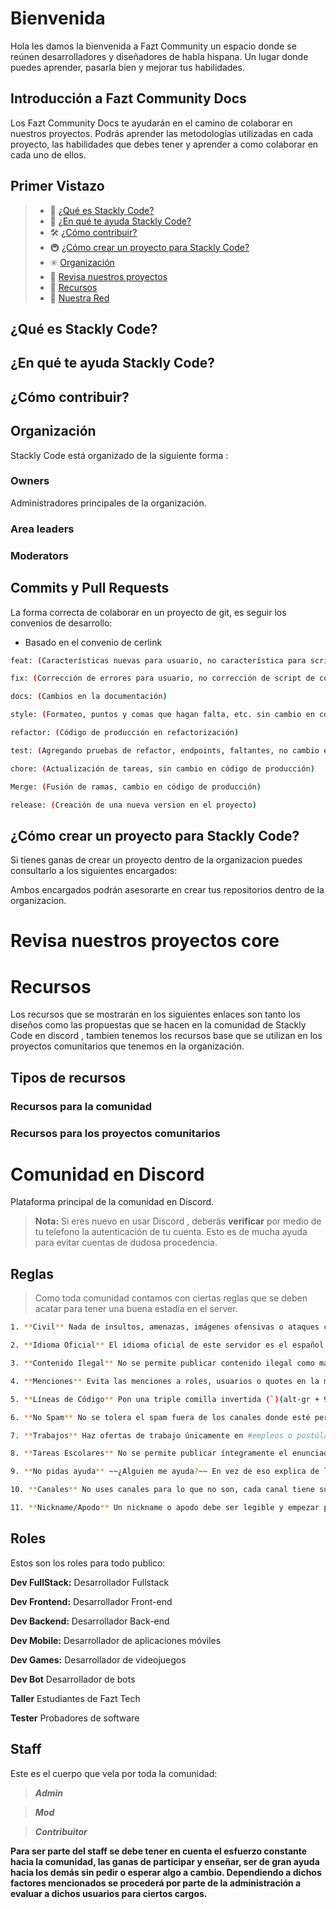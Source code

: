 # Bienvenida

Hola les damos la bienvenida a Fazt Community un espacio donde se reúnen desarrolladores y diseñadores de habla hispana. Un lugar donde puedes aprender, pasarla bien y mejorar tus habilidades.

## Introducción a Fazt Community Docs

Los Fazt Community Docs te ayudarán en el camino de colaborar en nuestros proyectos. Podrás aprender las metodologías utilizadas en cada proyecto, las habilidades que debes tener y aprender a como colaborar en cada uno de ellos.

## Primer Vistazo

> - 🚀 [¿Qué es Stackly Code?](#getting-started)
> - 📒 [¿En qué te ayuda Stackly Code?](#projects)
> - 🛠 [¿Cómo contribuir?](#supported-frameworks)
> - 🚇 [¿Cómo crear un proyecto para Stackly Code?](#sub-projects)
> - ✳️ [Organización](#Organization)
> - 🏅 [Revisa nuestros proyectos](#badges--presentation-materials)
> - 👥 [Recursos](#community)
> - 👏 [Nuestra Red](#contributing)

## ¿Qué es Stackly Code?


## ¿En qué te ayuda Stackly Code?


## ¿Cómo contribuir?


## Organización

Stackly Code está organizado de la siguiente forma :

### Owners

Administradores principales de la organización.

[comment]: <> ([Fazt]&#40;https://github.com/FaztTech&#41; main administrator)

[comment]: <> ([Edixon]&#40;https://github.com/EdixonAlberto&#41; repository manager)

[comment]: <> ([Tati]&#40;https://github.com/tati1206&#41; project management leader)

[comment]: <> ([Craig]&#40;https://github.com/leave20&#41; project management leader)

### Area leaders

[comment]: <> ([Juan Carlos]&#40;https://github.com/juank1791&#41; **Resource Team** graphic design specialist UI UX)

[comment]: <> ([Dano]&#40;https://github.com/DanoRysJan&#41; **Methodology Team** data analysis specialist)

[comment]: <> ([Yuborama]&#40;https://github.com/yuborama&#41; **Frontend Team** web application development specialist)

[comment]: <> ([Fernando]&#40;https://github.com/Beor18&#41; **Backend Team** web services specialist)

[comment]: <> ([Lottie]&#40;https://github.com/EnzoDiazDev&#41; **Bot Team** web services specialist)

### Moderators

[comment]: <> ([zephiro]&#40;https://github.com/ZephiroRB&#41; **Backend Team**)

[comment]: <> ([Fede]&#40;https://github.com/Fedeya&#41; **Backend Team**)


[comment]: <> ([William]&#40;https://github.com/Willishakespeare&#41; **Frontend Team**)

[comment]: <> ([Danicito]&#40;https://github.com/stylessh&#41; **Frontend Team**)

[comment]: <> ([Erian]&#40;https://github.com/erianvc&#41; **Frontend Team**)


[comment]: <> ([kikkelon]&#40;https://github.com/hulkike&#41; **Methodology Team** Especialist, consultant and mentor)

[comment]: <> ([zD4y]&#40;https://github.com/zd4y&#41; **Bot Team**)


## Commits y Pull Requests

La forma correcta de colaborar en un proyecto de git, es seguir los convenios de desarrollo:

- Basado en el convenio de cerlink

```bash
feat: (Características nuevas para usuario, no característica para script de compilación)

fix: (Corrección de errores para usuario, no corrección de script de compilación)

docs: (Cambios en la documentación)

style: (Formateo, puntos y comas que hagan falta, etc. sin cambio en código de producción)

refactor: (Código de producción en refactorización)

test: (Agregando pruebas de refactor, endpoints, faltantes, no cambio en código de producción)

chore: (Actualización de tareas, sin cambio en código de producción)

Merge: (Fusión de ramas, cambio en código de producción)

release: (Creación de una nueva version en el proyecto)
```

## ¿Cómo crear un proyecto para Stackly Code?

Si tienes ganas de crear un proyecto dentro de la organizacion puedes consultarlo a los siguientes encargados:

[comment]: <> (> [leave20]&#40;https://github.com/leave20&#41; Leader Project Manager.)

[comment]: <> (> [Tati]&#40;https://github.com/tati1206&#41; Leader Project Manager.)

Ambos encargados podrán asesorarte en crear tus repositorios dentro de la organizacion.

# Revisa nuestros proyectos core

[comment]: <> (> - [Fazt API]&#40;https://github.com/faztcommunity/fazt-api&#41;)

[comment]: <> (> - [Fazt Web Community]&#40;https://github.com/faztcommunity/fazt-oficial-web&#41;)

[comment]: <> (> - [Fazt Methodology]&#40;https://github.com/faztcommunity/fazt-methodology-core&#41;)

[comment]: <> (> - [Fazt Bot]&#40;https://github.com/faztcommunity/fazt-bot&#41;)

# Recursos

Los recursos que se mostrarán en los siguientes enlaces son tanto los diseños como las propuestas que se hacen en la comunidad de Stackly Code en discord , tambien tenemos los recursos base que se utilizan en los proyectos comunitarios que tenemos en la organización.

## Tipos de recursos

### Recursos para la comunidad

[comment]: <> (https://www.notion.so/RECURSOS-DE-LA-COMUNIDAD-0a20ab35c45f410d9cc5766265cf0f09)
### Recursos para los proyectos comunitarios

[comment]: <> (https://www.notion.so/RECURSOS-DE-LA-WEB-FAZT-COMMUNITY-3708777329fd4d239f3804e58e9dde5f)


# Comunidad en Discord

Plataforma principal de la comunidad en Discord.

[comment]: <> ([![Discord Server]&#40;./public/gg01.PNG&#41;]&#40;https://discord.gg/rg3fKr6&#41;)

> **Nota:** Si eres nuevo en usar Discord , deberás **verificar** por medio de tu telefono la autenticación de tu cuenta. Esto es de mucha ayuda para evitar cuentas de dudosa procedencia.

## Reglas

> Como toda comunidad contamos con ciertas reglas que se deben acatar para tener una buena estadía en el server.

```bash
1. **Civil** Nada de insultos, amenazas, imágenes ofensivas o ataques contra otras personas. Prohibido conspirar contra los staffs.

2. **Idioma Oficial** El idioma oficial de este servidor es el español o castellano al ser el idioma más extendido de Latinoamérica y España. No messages in English (Except in #no-spanish channel).

3. **Contenido Ilegal** No se permite publicar contenido ilegal como malware, piratería de software, libros o vídeos. No se permite publicar contenido que fuera de Discord ya sea ilegal.

4. **Menciones** Evita las menciones a roles, usuarios o quotes en la medida de lo posible para no molestar.

5. **Líneas de Código** Pon una triple comilla invertida (`)(alt-gr + 96) antes y después del código para monoespaciarlo. No pegues fragmentos de código largos, enlaza a un Gist (https://gist.github.com/) o un Pastebin (https://pastebin.com/).

6. **No Spam** No se tolera el spam fuera de los canales donde esté permitido. Puedes compartir enlaces a cosas que hayas hecho en el canal #yo-lo-hice.

7. **Trabajos** Haz ofertas de trabajo únicamente en #empleos o postúlate como colaborador en #colaboraciones.

8. **Tareas Escolares** No se permite publicar íntegramente el enunciado de un ejercicio, examen o práctica y pedir su resolución.

9. **No pidas ayuda** ~~¿Alguien me ayuda?~~ En vez de eso explica de la mejor manera posible tu problema en el canal adecuado, evitando mandar el mensaje en varías líneas. Si no sabes dónde colocarlo usa #dudas.

10. **Canales** No uses canales para lo que no son, cada canal tiene su descripción explicando para qué se utiliza.

11. **Nickname/Apodo** Un nickname o apodo debe ser legible y empezar por caracteres que permitan una posible mención de una manera sencilla, los moderadores se reservan el derecho de modificar aquellos apodos que consideren inadecuados.

```

## Roles

Estos son los roles para todo publico:

**Dev FullStack:** Desarrollador Fullstack

**Dev Frontend:** Desarrollador Front-end

**Dev Backend:** Desarrollador Back-end

**Dev Mobile:** Desarrollador de aplicaciones móviles

**Dev Games:** Desarrollador de videojuegos

**Dev Bot** Desarrollador de bots

**Taller** Estudiantes de Fazt Tech

**Tester** Probadores de software

## Staff

Este es el cuerpo que vela por toda la comunidad:

> **_Admin_**

> **_Mod_**

> **_Contribuitor_**

**Para ser parte del staff se debe tener en cuenta el esfuerzo constante hacia la comunidad, las ganas de participar y enseñar, ser de gran ayuda hacia los demás sin pedir o esperar algo a cambio.
Dependiendo a dichos factores mencionados se procederá por parte de la administración a evaluar a dichos usuarios para ciertos cargos.**
